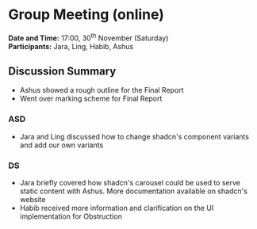 # Group Meeting (online)
**Date and Time:** 17:00, 30<sup>th</sup> November (Saturday)\
**Participants:** Jara, Ling, Habib, Ashus
## Discussion Summary
- Ashus showed a rough outline for the Final Report
- Went over marking scheme for Final Report
### ASD
- Jara and Ling discussed how to change shadcn's component variants and add our own variants
### DS
- Jara briefly covered how shadcn's carousel could be used to serve static content with Ashus. More documentation available on shadcn's website
- Habib received more information and clarification on the UI implementation for Obstruction